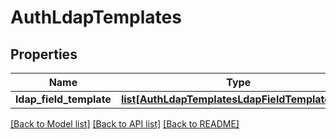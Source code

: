 # AuthLdapTemplates

## Properties
Name | Type | Description | Notes
------------ | ------------- | ------------- | -------------
**ldap_field_template** | [**list[AuthLdapTemplatesLdapFieldTemplateItem]**](AuthLdapTemplatesLdapFieldTemplateItem.md) |  | [optional] 

[[Back to Model list]](../README.md#documentation-for-models) [[Back to API list]](../README.md#documentation-for-api-endpoints) [[Back to README]](../README.md)


